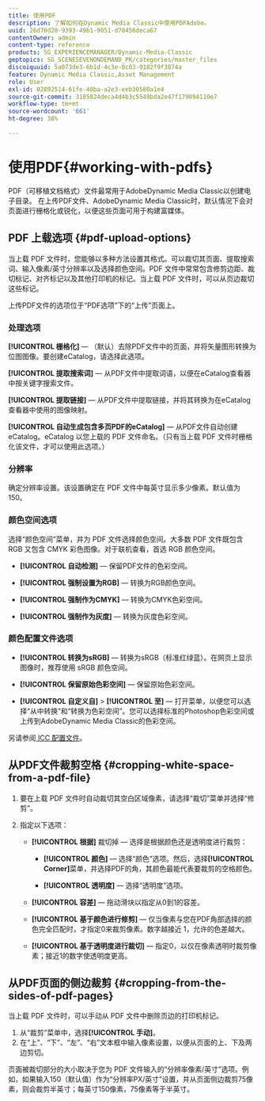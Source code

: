 ```yaml
---
title: 使用PDF
description: 了解如何在Dynamic Media Classic中使用PDFAdobe。
uuid: 26d70d28-9393-49b1-9051-d70456deca67
contentOwner: admin
content-type: reference
products: SG_EXPERIENCEMANAGER/Dynamic-Media-Classic
geptopics: SG_SCENESEVENONDEMAND_PK/categories/master_files
discoiquuid: 5a073de3-6b1d-4c3e-8c03-9182f9f3874a
feature: Dynamic Media Classic,Asset Management
role: User
exl-id: 02892514-61fe-48ba-a2e3-eeb30580a1e4
source-git-commit: 3185824deca4d4b3c5549bda2e47f179094110e7
workflow-type: tm+mt
source-wordcount: '661'
ht-degree: 38%

---
```


# 使用PDF{#working-with-pdfs}

PDF（可移植文档格式）文件最常用于AdobeDynamic Media Classic以创建电子目录。 在上传PDF文件、AdobeDynamic Media Classic时，默认情况下会对页面进行栅格化或锐化，以便这些页面可用于构建富媒体。

## PDF 上载选项 {#pdf-upload-options}

当上载 PDF 文件时，您能够以多种方法设置其格式。可以裁切其页面、提取搜索词、输入像素/英寸分辨率以及选择颜色空间。PDF 文件中常常包含修剪边距、裁切标记、对齐标记以及其他打印机的标记。当上载 PDF 文件时，可以从页边裁切这些标记。

上传PDF文件的选项位于“PDF选项”下的“上传”页面上。

### 处理选项

**[!UICONTROL 栅格化]**  — （默认）去除PDF文件中的页面，并将矢量图形转换为位图图像。要创建eCatalog，请选择此选项。

**[!UICONTROL 提取搜索词]**  — 从PDF文件中提取词语，以便在eCatalog查看器中按关键字搜索文件。

**[!UICONTROL 提取链接]**  — 从PDF文件中提取链接，并将其转换为在eCatalog查看器中使用的图像映射。

**[!UICONTROL 自动生成包含多页PDF的eCatalog]**  — 从PDF文件自动创建eCatalog。eCatalog 以您上载的 PDF 文件命名。（只有当上载 PDF 文件时栅格化该文件，才可以使用此选项。）

### 分辨率

确定分辨率设置。该设置确定在 PDF 文件中每英寸显示多少像素。默认值为 150。

### 颜色空间选项

选择“颜色空间”菜单，并为 PDF 文件选择颜色空间。大多数 PDF 文件既包含 RGB 又包含 CMYK 彩色图像。对于联机查看，首选 RGB 颜色空间。

* **[!UICONTROL 自动检测]**  — 保留PDF文件的色彩空间。

* **[!UICONTROL 强制设置为RGB]**  — 转换为RGB颜色空间。

* **[!UICONTROL 强制作为CMYK]**  — 转换为CMYK色彩空间。

* **[!UICONTROL 强制作为灰度]**  — 转换为灰度色彩空间。

### 颜色配置文件选项

* **[!UICONTROL 转换为sRGB]**  — 转换为sRGB（标准红绿蓝）。在网页上显示图像时，推荐使用 sRGB 颜色空间。

* **[!UICONTROL 保留原始色彩空间]**  — 保留原始色彩空间。

* **[!UICONTROL 自定义自]**  >  **[!UICONTROL 至]**  — 打开菜单，以便您可以选择“从中转换”和“转换为色彩空间”。您可以选择标准的Photoshop色彩空间或上传到AdobeDynamic Media Classic的色彩空间。

另请参阅[ ICC 配置文件](/help/icc-profiles.md#icc_profiles)。

## 从PDF文件裁剪空格 {#cropping-white-space-from-a-pdf-file}

1. 要在上载 PDF 文件时自动裁切其空白区域像素，请选择“裁切”菜单并选择“修剪”。
1. 指定以下选项：

   * **[!UICONTROL 根据]** 裁切掉 — 选择是根据颜色还是透明度进行裁剪：

      * **[!UICONTROL 颜色]**  — 选择“颜色”选项。然后，选择&#x200B;**[!UICONTROL Corner]**&#x200B;菜单，并选择PDF的角，其颜色最能代表要裁剪的空格颜色。

      * **[!UICONTROL 透明度]**  — 选择“透明度”选项。
   * **[!UICONTROL 容差]**  — 拖动滑块以指定从0到1的容差。

   * **[!UICONTROL 基于颜色进行修剪]**  — 仅当像素与您在PDF角部选择的颜色完全匹配时，才指定0来裁剪像素。数字越接近 1，允许的色差越大。

   * **[!UICONTROL 基于透明度进行裁切]**  — 指定0，以仅在像素透明时裁剪像素；接近1的数字使透明度更高。


## 从PDF页面的侧边裁剪 {#cropping-from-the-sides-of-pdf-pages}

当上载 PDF 文件时，可以手动从 PDF 文件中删除页边的打印机标记。

1. 从“裁剪”菜单中，选择&#x200B;**[!UICONTROL 手动]**。
1. 在“上”、“下”、“左”、“右”文本框中输入像素设置，以便从页面的上、下及两边剪切。

页面被裁切部分的大小取决于您为 PDF 文件输入的“分辨率像素/英寸”选项。例如，如果输入150（默认值）作为“分辨率PX/英寸”设置，并从页面侧边裁剪75像素，则会裁剪半英寸；每英寸150像素，75像素等于半英寸。
